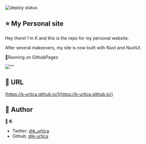 ![deploy status](https://github.com/k-urtica/k-urtica.github.io/actions/workflows/deploy.yaml/badge.svg)

## ⭐️ My Personal site

Hey there! I'm K and this is the repo for my personal website.

After several makeovers, my site is now built with Nuxt and NuxtUI.

🚀Running on GithubPages

![""](https://github.com/user-attachments/assets/96f051ec-24ce-41b5-a77a-89c9cacf22ff)

## 🔗 URL

[https://k-urtica.github.io/](https://k-urtica.github.io/)

## 👀 Author

👤 **K**

- Twitter: [@k_urtica](https://twitter.com/k_urtica)
- Github: [@k-urtica](https://github.com/k-urtica)
